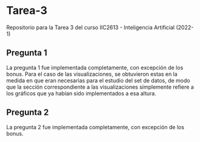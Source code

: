 # Tarea-3
Repositorio para la Tarea 3 del curso IIC2613 - Inteligencia Artificial (2022-1)

## Pregunta 1

La pregunta 1 fue implementada completamente, con excepción de los bonus.
Para el caso de las visualizaciones, se obtuvieron estas en la medida en que eran necesarias para el estudio del set de datos, de modo que la sección correspondiente a las visualizaciones símplemente refiere a los gráficos que ya habían sido implementados a esa altura.

## Pregunta 2

La pregunta 2 fue implementada completamente, con excepción de los bonus.